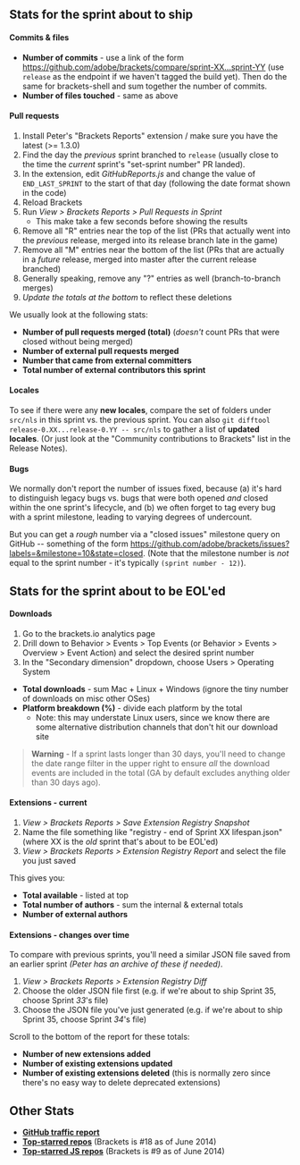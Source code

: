 ## Stats for the sprint about to ship

#### Commits & files

* **Number of commits** - use a link of the form https://github.com/adobe/brackets/compare/sprint-XX...sprint-YY (use `release` as the endpoint if we haven't tagged the build yet). Then do the same for brackets-shell and sum together the number of commits.
* **Number of files touched** - same as above

#### Pull requests

1. Install Peter's "Brackets Reports" extension / make sure you have the latest (>= 1.3.0)
2. Find the day the _previous_ sprint branched to `release` (usually close to the time the _current_ sprint's "set-sprint number" PR landed).
3. In the extension, edit _GitHubReports.js_ and change the value of `END_LAST_SPRINT` to the start of that day (following the date format shown in the code)
4. Reload Brackets
5. Run _View > Brackets Reports > Pull Requests in Sprint_
    * This make take a few seconds before showing the results
6. Remove all "R" entries near the top of the list (PRs that actually went into the _previous_ release, merged into its release branch late in the game)
7. Remove all "M" entries near the bottom of the list (PRs that are actually in a _future_ release, merged into master after the current release branched)
8. Generally speaking, remove any "?" entries as well (branch-to-branch merges)
8. _Update the totals at the bottom_ to reflect these deletions

We usually look at the following stats:

* **Number of pull requests merged (total)** (_doesn't_ count PRs that were closed without being merged)
* **Number of external pull requests merged**
* **Number that came from external committers**
* **Total number of external contributors this sprint**

#### Locales

To see if there were any **new locales**, compare the set of folders under `src/nls` in this sprint vs. the previous sprint. You can also `git difftool release-0.XX...release-0.YY -- src/nls` to gather a list of **updated locales**. (Or just look at the "Community contributions to Brackets" list in the Release Notes).

#### Bugs

We normally don't report the number of issues fixed, because (a) it's hard to distinguish legacy bugs vs. bugs that were both opened _and_ closed within the one sprint's lifecycle, and (b) we often forget to tag every bug with a sprint milestone, leading to varying degrees of undercount.

But you can get a _rough_ number via a "closed issues" milestone query on GitHub -- something of the form https://github.com/adobe/brackets/issues?labels=&milestone=10&state=closed. (Note that the milestone number is _not_ equal to the sprint number - it's typically `(sprint number - 12)`).


## Stats for the sprint about to be EOL'ed

#### Downloads

1. Go to the brackets.io analytics page
2. Drill down to Behavior > Events > Top Events (or Behavior > Events > Overview > Event Action) and select the desired sprint number
3. In the "Secondary dimension" dropdown, choose Users > Operating System

* **Total downloads** - sum Mac + Linux + Windows (ignore the tiny number of downloads on misc other OSes)
* **Platform breakdown (%)** - divide each platform by the total
    * Note: this may understate Linux users, since we know there are some alternative distribution channels that don't hit our download site

> **Warning** - If a sprint lasts longer than 30 days, you'll need to change the date range filter in the upper right to ensure _all_ the download events are included in the total (GA by default excludes anything older than 30 days ago).

#### Extensions - current

1. _View > Brackets Reports > Save Extension Registry Snapshot_
2. Name the file something like "registry - end of Sprint XX lifespan.json" (where XX is the _old_ sprint that's about to be EOL'ed)
3. _View > Brackets Reports > Extension Registry Report_ and select the file you just saved

This gives you:

* **Total available** - listed at top
* **Total number of authors** - sum the internal & external totals
* **Number of external authors**

#### Extensions - changes over time

To compare with previous sprints, you'll need a similar JSON file saved from an earlier sprint _(Peter has an archive of these if needed)_.

1. _View > Brackets Reports > Extension Registry Diff_
2. Choose the older JSON file first (e.g. if we're about to ship Sprint 35, choose Sprint _33_'s file)
3. Choose the JSON file you've just generated (e.g. if we're about to ship Sprint 35, choose Sprint _34_'s file)

Scroll to the bottom of the report for these totals:

* **Number of new extensions added**
* **Number of existing extensions updated**
* **Number of existing extensions deleted** (this is normally zero since there's no easy way to delete deprecated extensions)


## Other Stats

* **[GitHub traffic report](https://github.com/adobe/brackets/graphs/traffic)**
* **[Top-starred repos](https://github.com/search?l=&q=stars%3A%3E10000&type=Repositories)** (Brackets is #18 as of June 2014)
* **[Top-starred JS repos](https://github.com/search?l=JavaScript&q=stars%3A%3E10000&type=Repositories)** (Brackets is #9 as of June 2014)